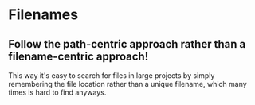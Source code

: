 # Filenames

## Follow the path-centric approach rather than a filename-centric approach!

This way it's easy to search for files in large projects by simply remembering the file location rather than a unique filename,
which many times is hard to find anyways.
